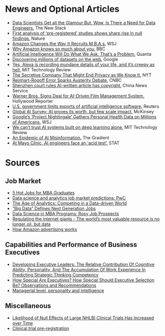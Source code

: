 
# News and Optional Articles
- [Data Scientists Get all the Glamour But, Wow, Is There a Need for Data Engineers.](https://thenewstack.io/data-scientists-get-the-glamour-but-there-is-also-a-need-for-data-engineers/) The New Stack
- [First analysis of ‘pre-registered’ studies shows sharp rise in null findings.](https://www.nature.com/articles/d41586-018-07118-1) Nature
- [Amazon Changes the Way It Recruits M.B.A.s.](https://www.wsj.com/articles/amazon-changes-the-way-it-recruits-m-b-a-s-11582021802) WSJ
- [Why Amazon knows so much about you.](https://www.bbc.co.uk/news/extra/CLQYZENMBI/amazon-data) BBC
- [Artificial Intelligence Will Do What We Ask. That’s a Problem.](https://www.quantamagazine.org/artificial-intelligence-will-do-what-we-ask-thats-a-problem-20200130/) Quanta
- [Discovering millions of datasets on the web.](https://blog.google/products/search/discovering-millions-datasets-web/) Google
- [Yes, Alexa is recording mundane details of your life, and it’s creepy as hell.](https://www.technologyreview.com/s/611216/yes-alexa-is-recording-mundane-details-of-your-life-and-its-creepy-as-hell/) MIT Technology Review
- [The Secretive Company That Might End Privacy as We Know It.](https://www.nytimes.com/2020/01/18/technology/clearview-privacy-facial-recognition.html) NYT
- [Reinhart-Rogoff Error Sparks Austerity Debate.](https://www.cnbc.com/id/100648042) CNBC
- [Shenzhen court rules AI-written article has copyright.](https://www.ecns.cn/news/2020-01-09/detail-ifzsqcrm6562963.shtml) China News Service
- [Warner Bros. Signs Deal for AI-Driven Film Management System.](https://www.hollywoodreporter.com/news/warner-bros-signs-deal-ai-driven-film-management-system-1268036) Hollywood Reporter
- [U.S. government limits exports of artificial intelligence software.](https://www.reuters.com/article/us-usa-artificial-intelligence/u-s-government-limits-exports-of-artificial-intelligence-software-idUSKBN1Z21PT) Reuters
- [Global AI Survey: AI proves its worth, but few scale impact.](https://www.mckinsey.com/featured-insights/artificial-intelligence/global-ai-survey-ai-proves-its-worth-but-few-scale-impact) McKinsey
- [Google’s ‘Project Nightingale’ Gathers Personal Health Data on Millions of Americans.](https://www.wsj.com/articles/google-s-secret-project-nightingale-gathers-personal-health-data-on-millions-of-americans-11573496790) WSJ
- [We can’t trust AI systems built on deep learning alone.](https://www.technologyreview.com/s/614443/we-cant-trust-ai-systems-built-on-deep-learning-alone/) MIT Technology Review
- [An Epidemic of AI Misinformation.](https://thegradient.pub/an-epidemic-of-ai-misinformation/) The Gradient
- [At Mayo Clinic, AI engineers face an ‘acid test’.](https://www.statnews.com/2019/12/18/mayo-clinic-artificial-intelligence-acid-test/) STAT

# Sources
## Job Market
- [5 Hot Jobs for MBA Graduates](https://www.usnews.com/education/best-graduate-schools/top-business-schools/articles/hot-jobs-for-mba-graduates)
- [Data science and analytics job market predictions: PwC
](https://www.pwc.com/us/en/library/data-science-and-analytics.html)
- [The Age of Analytics:
Competing in a Data-driven World](https://www.mckinsey.com/~/media/McKinsey/Business%20Functions/McKinsey%20Analytics/Our%20Insights/The%20age%20of%20analytics%20Competing%20in%20a%20data%20driven%20world/MGI-The-Age-of-Analytics-Executive-summary.ashx)
- [“Big Data” Defines Next Generation Jobs](https://www.mba.com/articles-and-announcements/articles/data-analytics-programs-and-careers/big-data-defines-next-generation-jobs)
- [Data Science in MBA Programs: Rosy Job Prospects](https://find-mba.com/articles/data-science-in-mba-programs-rosy-job-prospects)
- [Regulating the internet giants - The world’s most valuable resource is no longer oil, but data](https://www.economist.com/leaders/2017/05/06/the-worlds-most-valuable-resource-is-no-longer-oil-but-data)
- [How Amazon advertising works](https://www.cnbc.com/2019/07/17/how-amazon-advertising-works.html)

## Capabilities and Performance of Business Executives
- [Developing Executive Leaders: The Relative Contribution Of Cognitive Ability, Personality, And The Accumulation Of Work Experience In Predicting Strategic Thinking Competency](https://www.researchgate.net/publication/230539053_Developing_Executive_Leaders_The_Relative_Contribution_Of_Cognitive_Ability_Personality_And_The_Accumulation_Of_Work_Experience_In_Predicting_Strategic_Thinking_Competency)
- [How Special Are Executives? How Special Should Executive Selection Be? Observations and Recommendations](https://www.cambridge.org/core/journals/industrial-and-organizational-psychology/article/how-special-are-executives-how-special-should-executive-selection-be-observations-and-recommendations/73A034F4D23E0046749E9A9D0D5BAC7B#)
- [Managerial level, personality and intelligence](https://psycnet.apa.org/record/2007-18118-005)

## Miscellaneous
- [Likelihood of Null Effects of Large NHLBI Clinical Trials Has Increased over Time](https://www.ncbi.nlm.nih.gov/pubmed/26244868)
- [Clinical trial pre-registration](https://clinicaltrials.gov/ct2/manage-recs/background#WhyRegister)
